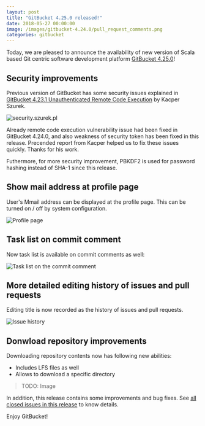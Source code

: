 ```yaml
---
layout: post
title: "GitBucket 4.25.0 released!"
date: 2018-05-27 00:00:00
image: /images/gitbucket-4.24.0/pull_request_comments.png
categories: gitbucket
---
```


Today, we are pleased to announce the availability of new version of Scala based Git centric software development platform [GitBucket 4.25.0](https://github.com/gitbucket/gitbucket/releases/tag/4.25.0)!

## Security improvements

Previous version of GitBucket has some security issues explained in [GitBucket 4.23.1 Unauthenticated Remote Code Execution](https://security.szurek.pl/gitbucket-unauthenticated-rce.html) by Kacper Szurek.

![security.szurek.pl]({{site.baseurl}}/images/gitbucket-4.25.0/security.png)

Already remote code execution vulnerability issue had been fixed in GitBucket 4.24.0, and also weakness of security token has been fixed in this release. Precended report from Kacper helped us to fix these issues quickly. Thanks for his work.

Futhermore, for more security improvement, PBKDF2 is used for password hashing instead of SHA-1 since this release.

## Show mail address at profile page

User's Mmail address can be displayed at the profile page. This can be turned on / off by system configuration.

![Profile page]({{site.baseurl}}/images/gitbucket-4.25.0/profile.png)

## Task list on commit comment

Now task list is available on commit comments as well:

![Task list on the commit comment]({{site.baseurl}}/images/gitbucket-4.25.0/tasklist_commit_comment.png)

## More detailed editing history of issues and pull requests

Editing title is now recorded as the history of issues and pull requests.

![Issue history]({{site.baseurl}}/images/gitbucket-4.25.0/issue_history.png)

## Donwload repository improvements

Downloading repository contents now has following new abilities:

- Includes LFS files as well
- Allows to download a specific directory

> TODO: Image

In addition, this release contains some improvements and bug fixes. See [all closed issues in this release](https://github.com/gitbucket/gitbucket/issues?q=is%3Aclosed+milestone%3A4.25.0) to know details.

Enjoy GitBucket!
